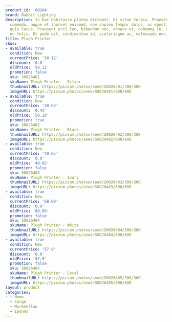 ```yaml
---
product_id: '00264'
brand: Rabbit Lighting
description: In hac habitasse platea dictumst. Ut vitae turpis. Praesent ut quam.Vivamus
  commodo, augue et laoreet euismod, sem sapien tempor dolor, ac egestas sem ligula
  quis lacus. Praesent orci leo, bibendum nec, ornare et, nonummy in, elit. Curabitur
  eu felis. Ut pede est, condimentum id, scelerisque ac, malesuada non, quam.
title: Plugh Printer
skus:
- available: true
  condition: New
  currentPrice: '50.12'
  discount: '0.0'
  oldPrice: '50.12'
  promotion: false
  sku: S0026401
  skuName: Plugh Printer - Silver
  thumbnailURL: https://picsum.photos/seed/S0026401/300/300
  imageURL: https://picsum.photos/seed/S0026401/600/600
- available: true
  condition: New
  currentPrice: '28.63'
  discount: '0.43'
  oldPrice: '50.18'
  promotion: true
  sku: S0026402
  skuName: Plugh Printer - Black
  thumbnailURL: https://picsum.photos/seed/S0026402/300/300
  imageURL: https://picsum.photos/seed/S0026402/600/600
- available: true
  condition: New
  currentPrice: '40.65'
  discount: '0.0'
  oldPrice: '40.65'
  promotion: false
  sku: S0026403
  skuName: Plugh Printer - Ivory
  thumbnailURL: https://picsum.photos/seed/S0026403/300/300
  imageURL: https://picsum.photos/seed/S0026403/600/600
- available: true
  condition: New
  currentPrice: '68.09'
  discount: '0.0'
  oldPrice: '68.09'
  promotion: false
  sku: S0026404
  skuName: Plugh Printer - White
  thumbnailURL: https://picsum.photos/seed/S0026404/300/300
  imageURL: https://picsum.photos/seed/S0026404/600/600
- available: true
  condition: New
  currentPrice: '57.9'
  discount: '0.0'
  oldPrice: '57.9'
  promotion: false
  sku: S0026405
  skuName: Plugh Printer - Coral
  thumbnailURL: https://picsum.photos/seed/S0026405/300/300
  imageURL: https://picsum.photos/seed/S0026405/600/600
layout: product
categories:
- - Home
  - Corge
  - Murkmellow
  - Iponno
---
```


